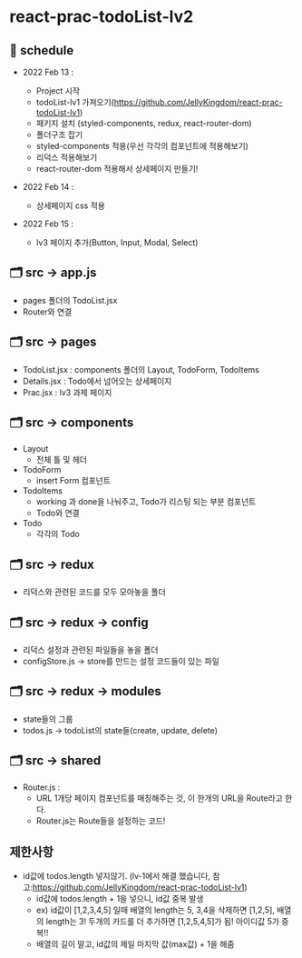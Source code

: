 # react-prac-todoList-lv2
## 📅 schedule
- 2022 Feb 13 :
  - Project 시작
  - todoList-lv1 가져오기(https://github.com/JellyKingdom/react-prac-todoList-lv1)
  - 패키지 설치 (styled-components, redux, react-router-dom)
  - 폴더구조 잡기
  - styled-components 적용(우선 각각의 컴포넌트에 적용해보기)
  - 리덕스 적용해보기
  - react-router-dom 적용해서 상세페이지 만들기!

- 2022 Feb 14 :
  - 상세페이지 css 적용
- 2022 Feb 15 :
  - lv3 페이지 추가(Button, Input, Modal, Select)

## 🗂 src -> app.js
- pages 폴더의 TodoList.jsx
- Router와 연결
## 🗂 src -> pages
- TodoList.jsx : components 폴더의 Layout, TodoForm, TodoItems
- Details.jsx : Todo에서 넘어오는 상세페이지
- Prac.jsx : lv3 과제 페이지
## 🗂 src -> components
- Layout
  - 전체 틀 및 헤더
- TodoForm
  - insert Form 컴포넌트
- TodoItems
  - working 과 done을 나눠주고, Todo가 리스팅 되는 부분 컴포넌트
  - Todo와 연결
- Todo
  - 각각의 Todo
## 🗂 src -> redux
- 리덕스와 관련된 코드를 모두 모아놓을 폴더
## 🗂 src -> redux -> config
- 리덕스 설정과 관련된 파일들을 놓을 폴더
- configStore.js -> store를 만드는 설정 코드들이 있는 파일
## 🗂 src -> redux -> modules
- state들의 그룹
- todos.js -> todoList의 state들(create, update, delete)
## 🗂 src -> shared
- Router.js : 
  - URL 1개당 페이지 컴포넌트를 매칭해주는 것, 이 한개의 URL을 Route라고 한다.
  - Router.js는 Route들을 설정하는 코드!
## 제한사항
- id값에 todos.length 넣지않기. (lv-1에서 해결 했습니다, 참고:https://github.com/JellyKingdom/react-prac-todoList-lv1)
  - id값에 todos.length + 1을 넣으니, id값 중복 발생
  - ex) id값이 [1,2,3,4,5] 일때 배열의 length는 5, 3,4을 삭제하면 [1,2,5], 배열의 length는 3! 두개의 카드를 더 추가하면 [1,2,5,4,5]가 됨! 아이디값 5가 중복!!
  - 배열의 길이 말고, id값의 제일 마지막 값(max값) + 1을 해줌
